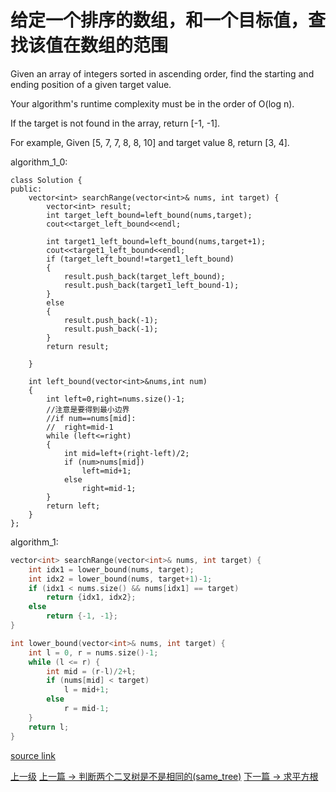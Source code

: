 # 给定一个排序的数组，和一个目标值，查找该值在数组的范围

Given an array of integers sorted in ascending order, find the starting and ending position of a given target value.

Your algorithm's runtime complexity must be in the order of O(log n).

If the target is not found in the array, return [-1, -1].

For example,
Given [5, 7, 7, 8, 8, 10] and target value 8,
return [3, 4].


algorithm_1_0:
```
class Solution {
public:
    vector<int> searchRange(vector<int>& nums, int target) {
        vector<int> result;
        int target_left_bound=left_bound(nums,target);
        cout<<target_left_bound<<endl;

        int target1_left_bound=left_bound(nums,target+1);
        cout<<target1_left_bound<<endl;
        if (target_left_bound!=target1_left_bound)
        {
            result.push_back(target_left_bound);
            result.push_back(target1_left_bound-1);
        }
        else
        {
            result.push_back(-1);
            result.push_back(-1);
        }
        return result;

    }

    int left_bound(vector<int>&nums,int num)
    {
        int left=0,right=nums.size()-1;
        //注意是要得到最小边界
        //if num==nums[mid]:
        //  right=mid-1
        while (left<=right)
        {
            int mid=left+(right-left)/2;
            if (num>nums[mid])
                left=mid+1;
            else
                right=mid-1;
        }
        return left;
    }
};
```

algorithm_1:
```c++
vector<int> searchRange(vector<int>& nums, int target) {
    int idx1 = lower_bound(nums, target);
    int idx2 = lower_bound(nums, target+1)-1;
    if (idx1 < nums.size() && nums[idx1] == target)
        return {idx1, idx2};
    else
        return {-1, -1};
}

int lower_bound(vector<int>& nums, int target) {
    int l = 0, r = nums.size()-1;
    while (l <= r) {
        int mid = (r-l)/2+l;
        if (nums[mid] < target)
            l = mid+1;
        else
            r = mid-1;
    }
    return l;
}
```

[source link](https://leetcode.com/problems/search-for-a-range/discuss/)


[上一级](README.md)
[上一篇 -> 判断两个二叉树是不是相同的(same_tree)](same_tree.md)
[下一篇 -> 求平方根](sqrt.md)
